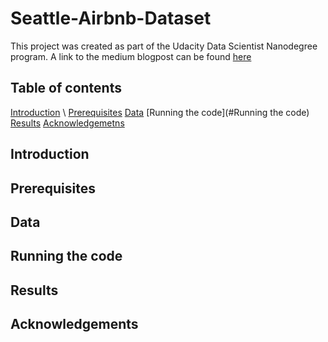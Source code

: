 # Seattle-Airbnb-Dataset
This project was created as part of the Udacity Data Scientist Nanodegree program. A link to the medium blogpost can be found [here](https://github.com/user/repo/blob/branch/other_file.md)

## Table of contents
[Introduction](#Introduction) \\
[Prerequisites](#Prerequisites)
[Data](#Data)
[Running the code](#Running the code)
[Results](#Results)
[Acknowledgemetns](#Acknowledgements)

## Introduction



## Prerequisites


## Data


## Running the code



## Results



## Acknowledgements

